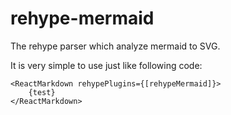 # rehype-mermaid
The rehype parser which analyze mermaid to SVG.

It is very simple to use just like following code:

```
<ReactMarkdown rehypePlugins={[rehypeMermaid]}>
    {test}
</ReactMarkdown>
```
